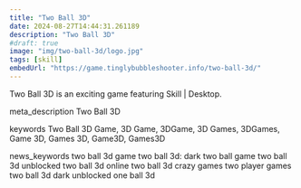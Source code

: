 ```yaml
---
title: "Two Ball 3D"
date: 2024-08-27T14:44:31.261189
description: "Two Ball 3D"
#draft: true
image: "img/two-ball-3d/logo.jpg"
tags: [skill]
embedUrl: "https://game.tinglybubbleshooter.info/two-ball-3d/"
---
```


Two Ball 3D is an exciting game featuring Skill | Desktop.

meta_description
Two Ball 3D


keywords
Two Ball 3D Game, 3D Game, 3DGame, 3D Games, 3DGames, Game 3D, Games 3D, Game3D, Games3D


news_keywords
two ball 3d game two ball 3d: dark two ball game two ball 3d unblocked two ball 3d online two ball 3d crazy games two player games two ball 3d dark unblocked one ball 3d
